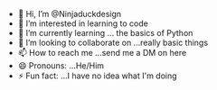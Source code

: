 - 👋 Hi, I’m @Ninjaduckdesign
- 👀 I’m interested in learning to code
- 🌱 I’m currently learning ... the basics of Python
- 💞️ I’m looking to collaborate on ...really basic things
- 📫 How to reach me ...send me a DM on here
- 😄 Pronouns: ...He/Him
- ⚡ Fun fact: ...I have no idea what I'm doing

<!---
Ninjaduckdesign/Ninjaduckdesign is a ✨ special ✨ repository because its `README.md` (this file) appears on your GitHub profile.
You can click the Preview link to take a look at your changes.
--->
